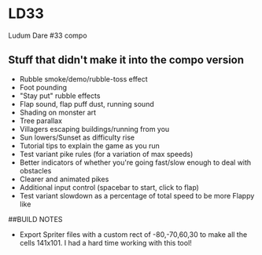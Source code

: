 # LD33
Ludum Dare #33 compo

## Stuff that didn't make it into the compo version
- Rubble smoke/demo/rubble-toss effect
- Foot pounding
- "Stay put" rubble effects
- Flap sound, flap puff dust, running sound
- Shading on monster art
- Tree parallax
- Villagers escaping buildings/running from you
- Sun lowers/Sunset as difficulty rise
- Tutorial tips to explain the game as you run
- Test variant pike rules (for a variation of max speeds)
- Better indicators of whether you're going fast/slow enough to deal with obstacles
- Clearer and animated pikes
- Additional input control (spacebar to start, click to flap)
- Test variant slowdown as a percentage of total speed to be more Flappy like

##BUILD NOTES
- Export Spriter files with a custom rect of -80,-70,60,30 to make all the cells 141x101. I had a hard time working with this tool!


